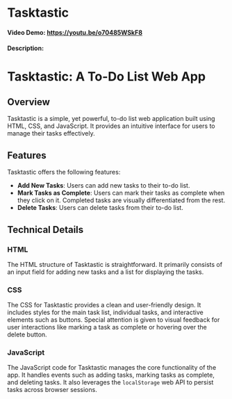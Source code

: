 # Tasktastic
#### Video Demo:  <https://youtu.be/o70485WSkF8>
#### Description:
# Tasktastic: A To-Do List Web App

## Overview
Tasktastic is a simple, yet powerful, to-do list web application built using HTML, CSS, and JavaScript. It provides an intuitive interface for users to manage their tasks effectively.

## Features
Tasktastic offers the following features:

- **Add New Tasks**: Users can add new tasks to their to-do list.
- **Mark Tasks as Complete**: Users can mark their tasks as complete when they click on it. Completed tasks are visually differentiated from the rest.
- **Delete Tasks**: Users can delete tasks from their to-do list.

## Technical Details

### HTML
The HTML structure of Tasktastic is straightforward. It primarily consists of an input field for adding new tasks and a list for displaying the tasks.

### CSS
The CSS for Tasktastic provides a clean and user-friendly design. It includes styles for the main task list, individual tasks, and interactive elements such as buttons. Special attention is given to visual feedback for user interactions like marking a task as complete or hovering over the delete button.

### JavaScript
The JavaScript code for Tasktastic manages the core functionality of the app. It handles events such as adding tasks, marking tasks as complete, and deleting tasks. It also leverages the `localStorage` web API to persist tasks across browser sessions.



